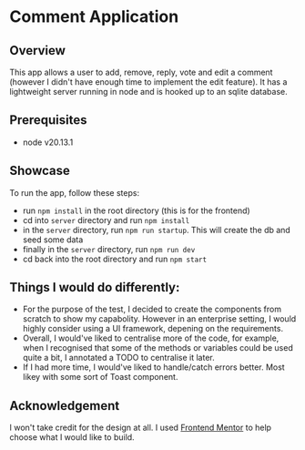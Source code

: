 # Comment Application

## Overview

This app allows a user to add, remove, reply, vote and edit a comment (however I didn't have enough time to implement the edit feature). It has a lightweight server running in node and is hooked up to an sqlite database.

## Prerequisites

- node v20.13.1

## Showcase

To run the app, follow these steps:

- run `npm install` in the root directory (this is for the frontend)
- cd into `server` directory and run `npm install`
- in the `server` directory, run `npm run startup`. This will create the db and seed some data
- finally in the `server` directory, run `npm run dev`
- cd back into the root directory and run `npm start`

## Things I would do differently:
- For the purpose of the test, I decided to create the components from scratch to show my capabolity. However in an enterprise setting, I would highly consider using a UI framework, depening on the requirements.
- Overall, I would've liked to centralise more of the code, for example, when I recognised that some of the methods or variables could be used quite a bit, I annotated a TODO to centralise it later.
- If I had more time, I would've liked to handle/catch errors better. Most likey with some sort of Toast component.

## Acknowledgement
I won't take credit for the design at all. I used [Frontend Mentor](https://www.frontendmentor.io/challenges/interactive-comments-section-iG1RugEG9) to help choose what I would like to build.